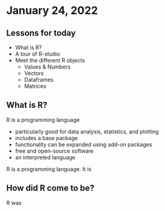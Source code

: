 # January 24, 2022

## Lessons for today

 - What is R?
 - A tour of R-studio
 - Meet the different R objects
   - Values & Numbers
   - Vectors
   - Dataframes
   - Matrices

## What is R?

R is a programming language
 * particularly good for data analysis, statistics, and plotting
 * includes a base package
 * functionality can be expanded using add-on packages
 * free and open-source software
 * an interpreted language

R is a programming language. It is 


## How did R come to be?

R was 
